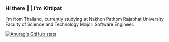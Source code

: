 ### Hi there 👋 | I'm Kittipat

I'm from Thailand, currently studying at Nakhon Pathom Rajabhat University Faculty of Science and Technology Major: Software Engineer.


[![Anurag's GitHub stats](https://github-readme-stats.vercel.app/api?username=bed7ime)](https://github.com/anuraghazra/github-readme-stats)

<!--
**ItsMeKittipat/ItsMeKittipat** is a ✨ _special_ ✨ repository because its `README.md` (this file) appears on your GitHub profile.

Here are some ideas to get you started:

- 🔭 I’m currently working on ...
- 🌱 I’m currently learning ...
- 👯 I’m looking to collaborate on ...
- 🤔 I’m looking for help with ...
- 💬 Ask me about ...
- 📫 How to reach me: ...
- 😄 Pronouns: ...
- ⚡ Fun fact: ...
-->
